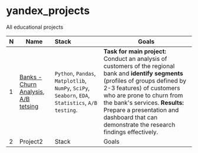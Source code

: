 # yandex_projects
All educational projects


|N|Name|Stack|Goals|
| --- | --- | :--- | --- |
|1|[Banks - Churn Analysis](https://github.com/baggin5/yandex_projects/blob/main/Bank_churn/banks_final_analysis_ru.ipynb), [A/B tetsing](https://github.com/baggin5/yandex_projects/blob/main/Bank_churn/A_B_test_final_ru.ipynb)|`Python`, `Pandas`, `Matplotlib`, `NumPy`, `SciPy`, `Seaborn`, `EDA`, `Statistics`, `A/B testing`.|**Task for main project:** Conduct an analysis of customers of the regional bank and **identify segments** (profiles of groups defined by 2-3 features) of customers who are prone to churn from the bank's services. **Results:** Prepare a presentation and dashboard that can demonstrate the research findings effectively.|
|2|Project2|Stack|Goals|
